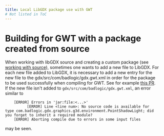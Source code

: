 ```yaml
---
title: Local LibGDX package use with GWT
# Not listed in ToC
---
```

# Building for GWT with a package created from source
When working with libGDX source and creating a custom package (see [working with source](/dev/from-source/)), sometimes one wants to add a new file to LibGDX.
For each new file added to LibGDX, it is necessary to add a new entry for the new file to the gdx/src/com/badlogic/gdx.gwt.xml in order for the package to be used successfully when compiling for GWT.
See for example [this PR](https://github.com/libgdx/libgdx/pull/5018/files#diff-13b547f0d1b0872d60d67db4ca0b266d).
If the new file isn't added to `gdx/src/com/badlogic/gdx.gwt.xml`, an error similar to

```
    [ERROR] Errors in 'jar:file:<...>'
          [ERROR] Line <line num>: No source code is available for type com.badlogic.gdx.graphics.g3d.environment.PointShadowLight; did you forget to inherit a required module?
    [ERROR] Aborting compile due to errors in some input files
``` 

may be seen.
